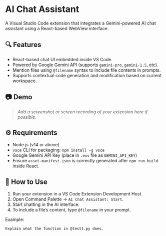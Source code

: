 # AI Chat Assistant

A Visual Studio Code extension that integrates a Gemini-powered AI chat assistant using a React-based WebView interface.

## 🔍 Features

- React-based chat UI embedded inside VS Code.
- Powered by Google Gemini API (supports `gemini-pro`, `gemini-1.5`, etc).
- Mention files using `@filename` syntax to include file contents in prompts.
- Supports contextual code generation and modification based on current workspace.

## 📷 Demo

> _Add a screenshot or screen recording of your extension here if possible._

## ⚙️ Requirements

- Node.js (v14 or above)
- `vsce` CLI for packaging: `npm install -g vsce`
- Google Gemini API Key (place in `.env` file as `GEMINI_API_KEY`)
- Ensure `asset-manifest.json` is correctly generated after `npm run build` inside React.

## 🧪 How to Use

1. Run your extension in a VS Code Extension Development Host.
2. Open Command Palette → `AI Chat Assistant: Start`.
3. Start chatting in the AI interface.
4. To include a file’s content, type `@filename` in your prompt.

Example:
```text
Explain what the function in @test1.py does.
